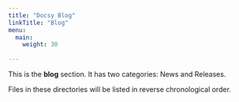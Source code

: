 ```yaml
---
title: "Docsy Blog"
linkTitle: "Blog"
menu:
  main:
    weight: 30
    
---
```



This is the **blog** section. It has two categories: News and Releases.

Files in these directories will be listed in reverse chronological order.

